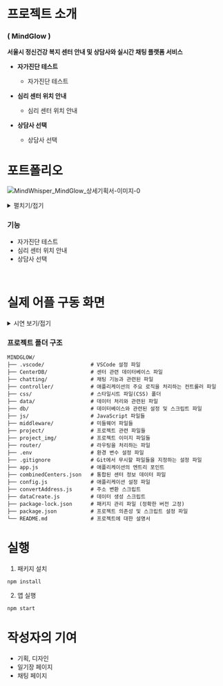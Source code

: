 # 프로젝트 소개

### ( MindGlow )

**서울시 정신건강 복지 센터 안내 및 상담사와 실시간 채팅 플랫폼 서비스**

* **자가진단 테스트**
   * 자가진단 테스트

* **심리 센터 위치 안내**
    * 심리 센터 위치 안내

* **상담사 선택**
    * 상담사 선택


# 포트폴리오
![MindWhisper_MindGlow_상세기획서-이미지-0](https://github.com/user-attachments/assets/5ab22168-d8f6-4dc9-9bd0-0a9a998a5594)

<details>
  <summary>펼치기/접기</summary>

<!-- ![MindWhisper_MindGlow_상세기획서-이미지-0](https://github.com/user-attachments/assets/5ab22168-d8f6-4dc9-9bd0-0a9a998a5594) -->
![MindWhisper_MindGlow_상세기획서-이미지-1](https://github.com/user-attachments/assets/df4d677d-cbf6-4d0c-800d-0b06b2099794)
![MindWhisper_MindGlow_상세기획서-이미지-2](https://github.com/user-attachments/assets/f1b9dc36-3260-4a95-97e4-1cf6ccd51fb1)
![MindWhisper_MindGlow_상세기획서-이미지-3](https://github.com/user-attachments/assets/05b9f834-8c07-4e92-9f95-8e3d20ed8f56)
![MindWhisper_MindGlow_상세기획서-이미지-4](https://github.com/user-attachments/assets/1eacf6d0-eba2-4f9c-b0a3-3216426bf2e8)
![MindWhisper_MindGlow_상세기획서-이미지-5](https://github.com/user-attachments/assets/d3260001-5a95-4cca-90d8-1779e50ddada)
![MindWhisper_MindGlow_상세기획서-이미지-6](https://github.com/user-attachments/assets/627fe7a8-4f2a-45cf-b14c-75009c7eea42)
![MindWhisper_MindGlow_상세기획서-이미지-7](https://github.com/user-attachments/assets/51287594-d756-4c5c-9ad4-7ae243dc57f9)
![MindWhisper_MindGlow_상세기획서-이미지-8](https://github.com/user-attachments/assets/4611e58f-772c-4b37-9d4a-595d04e4d928)
![MindWhisper_MindGlow_상세기획서-이미지-9](https://github.com/user-attachments/assets/564d4fe3-0108-4cbb-b6c3-2901ce6c3b07)
![MindWhisper_MindGlow_상세기획서-이미지-10](https://github.com/user-attachments/assets/2cf722ab-a30b-45d5-8d3f-281ee48741cb)

<!-- 
![MindGlow_시연회_최종_page-0001](https://github.com/user-attachments/assets/7db99ba6-0b5f-4614-970b-66b7e6da15fa)
![MindGlow_시연회_최종_page-0002](https://github.com/user-attachments/assets/71cb0119-d24c-4ced-bc63-922bab6b9d0a)
![MindGlow_시연회_최종_page-0003](https://github.com/user-attachments/assets/73398c7d-7119-4d13-b99d-7026d6bc8114)
![MindGlow_시연회_최종_page-0004](https://github.com/user-attachments/assets/cedd0e63-5f16-43ef-83d3-4487250a68a5)
![MindGlow_시연회_최종_page-0005](https://github.com/user-attachments/assets/c80ca776-c91f-4703-b428-80fc9f242071)
![MindGlow_시연회_최종_page-0006](https://github.com/user-attachments/assets/7fba6945-321b-4290-8326-cf5c49266d77)
![MindGlow_시연회_최종_page-0007](https://github.com/user-attachments/assets/fa33987e-ff84-43ea-b0d3-ec4bc7447ee3)
![MindGlow_시연회_최종_page-0008](https://github.com/user-attachments/assets/2174630d-a94b-43d4-aaf4-15fe00bd3c07)
![MindGlow_시연회_최종_page-0009](https://github.com/user-attachments/assets/a93dff75-cdba-49d8-b268-2666f85d5fd2)
![MindGlow_시연회_최종_page-0010](https://github.com/user-attachments/assets/14806e2e-0258-45e9-8c95-eeed911096e3)
![MindGlow_시연회_최종_page-0011](https://github.com/user-attachments/assets/eba41398-6183-4519-b14e-cd150ac465fe)
![MindGlow_시연회_최종_page-0012](https://github.com/user-attachments/assets/a746b58f-3a5d-4b03-858a-2de3589c95df)
![MindGlow_시연회_최종_page-0013](https://github.com/user-attachments/assets/7ed1b587-bfdf-4e81-a9fa-707005516201)
![MindGlow_시연회_최종_page-0014](https://github.com/user-attachments/assets/6a37bc74-f1ad-4eb0-92b4-63e93bd09e32)
![MindGlow_시연회_최종_page-0015](https://github.com/user-attachments/assets/d4c23bde-2f05-43be-b49e-d2042dc4e56a)
![MindGlow_시연회_최종_page-0016](https://github.com/user-attachments/assets/6aada36c-f15b-4fdb-b6cb-3fc2553c1287)
![MindGlow_시연회_최종_page-0017](https://github.com/user-attachments/assets/7df10fb4-5f77-4c45-9ec4-beaf944f0889)
![MindGlow_시연회_최종_page-0018](https://github.com/user-attachments/assets/01ca6a5e-82fa-40e2-9f00-f73bea3287bf)
![MindGlow_시연회_최종_page-0019](https://github.com/user-attachments/assets/55315c9c-261d-4ecb-bcf9-19118c314bde)
![MindGlow_시연회_최종_page-0020](https://github.com/user-attachments/assets/cb3d090d-5b1a-4b2d-befe-66058e397201)
![MindGlow_시연회_최종_page-0021](https://github.com/user-attachments/assets/3fea969c-f19c-43db-a89f-ad97d07de774)
![MindGlow_시연회_최종_page-0022](https://github.com/user-attachments/assets/c071947f-ee76-40c2-80c6-4b08d40a0aab)
![MindGlow_시연회_최종_page-0023](https://github.com/user-attachments/assets/d2a78683-6dfe-4256-9adc-d10f60158b55)
![MindGlow_시연회_최종_page-0024](https://github.com/user-attachments/assets/efbfce9b-92d7-44bf-af01-3381087b9fef) 
-->

 
 </details>


 ### 기능

* 자가진단 테스트
* 심리 센터 위치 안내
* 상담사 선택

</br>

# 실제 어플 구동 화면
<details>
  <summary>시연 보기/접기</summary>

 <center><img src="" alt="Demo GIF" width="360" height="640"></center>

</details>


### 프로젝트 폴더 구조
```
MINDGLOW/
├── .vscode/               # VSCode 설정 파일
├── CenterDB/              # 센터 관련 데이터베이스 파일
├── chatting/              # 채팅 기능과 관련된 파일
├── controller/            # 애플리케이션의 주요 로직을 처리하는 컨트롤러 파일
├── css/                   # 스타일시트 파일(CSS) 폴더
├── data/                  # 데이터 처리와 관련된 파일
├── db/                    # 데이터베이스와 관련된 설정 및 스크립트 파일
├── js/                    # JavaScript 파일들
├── middleware/            # 미들웨어 파일들
├── project/               # 프로젝트 관련 파일들
├── project_img/           # 프로젝트 이미지 파일들
├── router/                # 라우팅을 처리하는 파일
├── .env                   # 환경 변수 설정 파일
├── .gitignore             # Git에서 무시할 파일들을 지정하는 설정 파일
├── app.js                 # 애플리케이션의 엔트리 포인트
├── combinedCenters.json   # 통합된 센터 정보 데이터 파일
├── config.js              # 애플리케이션 설정 파일
├── convertAddress.js      # 주소 변환 스크립트
├── dataCreate.js          # 데이터 생성 스크립트
├── package-lock.json      # 패키지 관리 파일 (정확한 버전 고정)
├── package.json           # 프로젝트 의존성 및 스크립트 설정 파일
└── README.md              # 프로젝트에 대한 설명서
```


# 실행
1. 패키지 설치
```
npm install
```

2. 앱 실행
```
npm start
```

# 작성자의 기여

* 기획, 디자인
* 일기장 페이지
* 채팅 페이지

